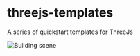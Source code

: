 # threejs-templates
A series of quickstart templates for ThreeJs

![Building scene](http://i.imgur.com/XZUrczr.jpg "Building scene")

